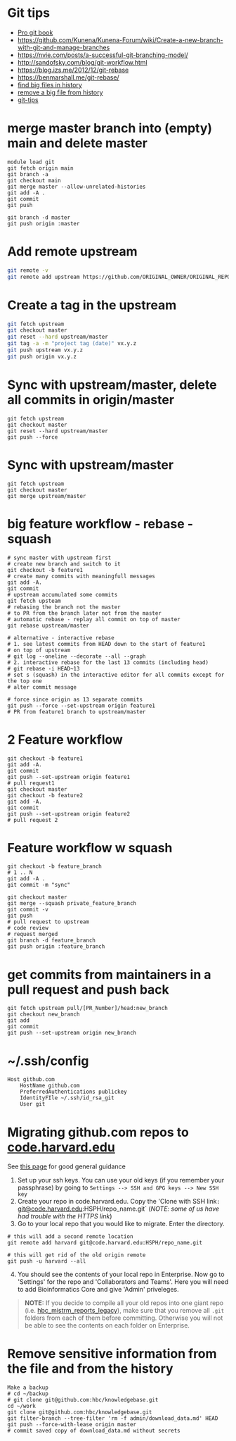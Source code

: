 # Git tips

- [Pro git book](https://git-scm.com/book/en/v2)
- https://github.com/Kunena/Kunena-Forum/wiki/Create-a-new-branch-with-git-and-manage-branches
- https://nvie.com/posts/a-successful-git-branching-model/
- http://sandofsky.com/blog/git-workflow.html
- https://blog.izs.me/2012/12/git-rebase
- https://benmarshall.me/git-rebase/
- [find big files in history](https://stackoverflow.com/questions/10622179/how-to-find-identify-large-commits-in-git-history)
- [remove a big file from history](https://www.czettner.com/2015/07/16/deleting-big-files-from-git-history.html)
- [git-tips](https://github.com/git-tips/tips)


# merge master branch into (empty) main and delete master
```
module load git
git fetch origin main
git branch -a
git checkout main
git merge master --allow-unrelated-histories
git add -A .
git commit
git push

git branch -d master
git push origin :master
```

# Add remote upstream
```bash
git remote -v
git remote add upstream https://github.com/ORIGINAL_OWNER/ORIGINAL_REPOSITORY.git
```

# Create a tag in the upstream
```bash
git fetch upstream
git checkout master
git reset --hard upstream/master
git tag -a -m "project tag (date)" vx.y.z
git push upstream vx.y.z
git push origin vx.y.z
```

# Sync with upstream/master, delete all commits in origin/master
```
git fetch upstream
git checkout master
git reset --hard upstream/master
git push --force
```

# Sync with upstream/master
```
git fetch upstream
git checkout master
git merge upstream/master
```
# big feature workflow - rebase - squash
```
# sync master with upstream first
# create new branch and switch to it
git checkout -b feature1
# create many commits with meaningfull messages
git add -A.
git commit
# upstream accumulated some commits
git fetch upsteam
# rebasing the branch not the master
# to PR from the branch later not from the master
# automatic rebase - replay all commit on top of master
git rebase upstream/master

# alternative - interactive rebase
# 1. see latest commits from HEAD down to the start of feature1
# on top of upstream
# git log --oneline --decorate --all --graph
# 2. interactive rebase for the last 13 commits (including head)
# git rebase -i HEAD~13
# set s (squash) in the interactive editor for all commits except for the top one
# alter commit message

# force since origin as 13 separate commits
git push --force --set-upstream origin feature1
# PR from feature1 branch to upstream/master
```

# 2 Feature workflow
```
git checkout -b feature1
git add -A.
git commit
git push --set-upstream origin feature1
# pull request1
git checkout master
git checkout -b feature2
git add -A.
git commit
git push --set-upstream origin feature2
# pull request 2
```

# Feature workflow w squash
```
git checkout -b feature_branch
# 1 .. N
git add -A .
git commit -m "sync"

git checkout master
git merge --squash private_feature_branch
git commit -v
git push
# pull request to upstream
# code review
# request merged
git branch -d feature_branch
git push origin :feature_branch
```

# get commits from maintainers in a pull request and push back
```
git fetch upstream pull/[PR_Number]/head:new_branch
git checkout new_branch
git add 
git commit
git push --set-upstream origin new_branch
```

# ~/.ssh/config
```
Host github.com
    HostName github.com
    PreferredAuthentications publickey
    IdentityFIle ~/.ssh/id_rsa_git
    User git
```

# Migrating github.com repos to [code.harvard.edu](https://code.harvard.edu/)

See [this page](https://gist.github.com/niksumeiko/8972566) for good general guidance

1. Set up your ssh keys. You can use your old keys (if you remember your passphrase) by going to `Settings --> SSH and GPG keys --> New SSH key`
2. Create your repo in code.harvard.edu. Copy the 'Clone with SSH link`:  `git@code.harvard.edu:HSPH/repo_name.git` (*NOTE: some of us have had trouble with the HTTPS link*)
3. Go to your local repo that you would like to migrate. Enter the directory.

```
# this will add a second remote location
git remote add harvard git@code.harvard.edu:HSPH/repo_name.git

# this will get rid of the old origin remote
git push -u harvard --all
``` 

4. You should see the contents of your local repo in Enterprise. Now go to 'Settings' for the repo and 'Collaborators and Teams'. Here you will need to add Bioinformatics Core and give 'Admin' priveleges.


> **NOTE:** If you decide to compile all your old repos into one giant repo (i.e. [hbc_mistrm_reports_legacy](https://code.harvard.edu/HSPH/hbc_mistrm_reports_legacy)), make sure that you remove all `.git` folders from each of them before committing. Otherwise you will not be able to see the contents on each folder on Enterprise.

# Remove sensitive information from the file and from the history
```
Make a backup
# cd ~/backup
# git clone git@github.com:hbc/knowledgebase.git
cd ~/work
git clone git@github.com:hbc/knowledgebase.git
git filter-branch --tree-filter 'rm -f admin/download_data.md' HEAD
git push --force-with-lease origin master
# commit saved copy of download_data.md without secrets
```
